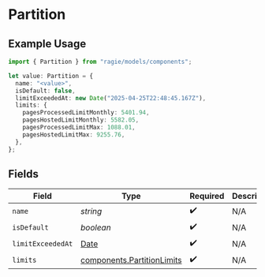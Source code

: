 # Partition

## Example Usage

```typescript
import { Partition } from "ragie/models/components";

let value: Partition = {
  name: "<value>",
  isDefault: false,
  limitExceededAt: new Date("2025-04-25T22:48:45.167Z"),
  limits: {
    pagesProcessedLimitMonthly: 5401.94,
    pagesHostedLimitMonthly: 5582.05,
    pagesProcessedLimitMax: 1088.01,
    pagesHostedLimitMax: 9255.76,
  },
};
```

## Fields

| Field                                                                                         | Type                                                                                          | Required                                                                                      | Description                                                                                   |
| --------------------------------------------------------------------------------------------- | --------------------------------------------------------------------------------------------- | --------------------------------------------------------------------------------------------- | --------------------------------------------------------------------------------------------- |
| `name`                                                                                        | *string*                                                                                      | :heavy_check_mark:                                                                            | N/A                                                                                           |
| `isDefault`                                                                                   | *boolean*                                                                                     | :heavy_check_mark:                                                                            | N/A                                                                                           |
| `limitExceededAt`                                                                             | [Date](https://developer.mozilla.org/en-US/docs/Web/JavaScript/Reference/Global_Objects/Date) | :heavy_check_mark:                                                                            | N/A                                                                                           |
| `limits`                                                                                      | [components.PartitionLimits](../../models/components/partitionlimits.md)                      | :heavy_check_mark:                                                                            | N/A                                                                                           |